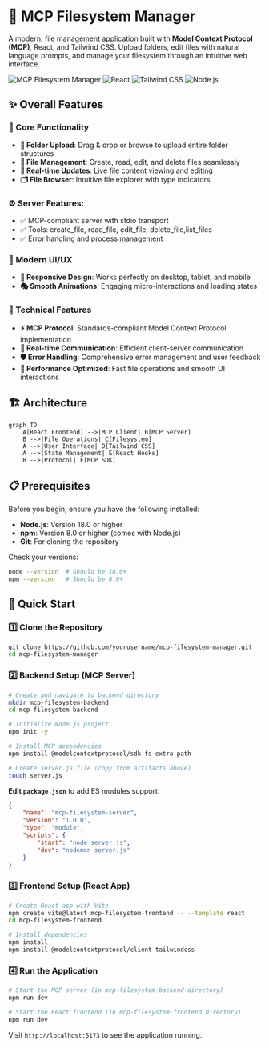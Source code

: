 # 🚀 MCP Filesystem Manager

A modern, file management application built with **Model Context Protocol (MCP)**, React, and Tailwind CSS. Upload folders, edit files with natural language prompts, and manage your filesystem through an intuitive web interface.

![MCP Filesystem Manager](https://img.shields.io/badge/MCP-Filesystem%20Manager-blue?style=for-the-badge&logo=react)
![React](https://img.shields.io/badge/React-18.2.0-61DAFB?style=for-the-badge&logo=react)
![Tailwind CSS](https://img.shields.io/badge/Tailwind%20CSS-3.4.4-38B2AC?style=for-the-badge&logo=tailwind-css)
![Node.js](https://img.shields.io/badge/Node.js-18+-339933?style=for-the-badge&logo=node.js)

## ✨ Overall Features

### 🎯 Core Functionality
- **📁 Folder Upload**: Drag & drop or browse to upload entire folder structures
- **📝 File Management**: Create, read, edit, and delete files seamlessly
- **🔄 Real-time Updates**: Live file content viewing and editing
- **🗂️ File Browser**: Intuitive file explorer with type indicators

### ⚙️ Server Features:

- ✅ MCP-compliant server with stdio transport
- ✅ Tools: create_file, read_file, edit_file, delete_file,list_files
- ✅ Error handling and process management

### 🎨 Modern UI/UX
- **📱 Responsive Design**: Works perfectly on desktop, tablet, and mobile
- **🎭 Smooth Animations**: Engaging micro-interactions and loading states

### 🔧 Technical Features
- **⚡ MCP Protocol**: Standards-compliant Model Context Protocol implementation
- **🔌 Real-time Communication**: Efficient client-server communication
- **🛡️ Error Handling**: Comprehensive error management and user feedback
- **🚀 Performance Optimized**: Fast file operations and smooth UI interactions

## 🏗️ Architecture

```mermaid
graph TD
    A[React Frontend] -->|MCP Client| B[MCP Server]
    B -->|File Operations| C[Filesystem]
    A -->|User Interface| D[Tailwind CSS]
    A -->|State Management| E[React Hooks]
    B -->|Protocol| F[MCP SDK]
```

## 📋 Prerequisites

Before you begin, ensure you have the following installed:

- **Node.js**: Version 18.0 or higher
- **npm**: Version 8.0 or higher (comes with Node.js)
- **Git**: For cloning the repository

Check your versions:
```bash
node --version  # Should be 18.0+
npm --version   # Should be 8.0+
```

## 🚀 Quick Start

### 1️⃣ Clone the Repository
```bash
git clone https://github.com/yourusername/mcp-filesystem-manager.git
cd mcp-filesystem-manager
```

### 2️⃣ Backend Setup (MCP Server)

```bash
# Create and navigate to backend directory
mkdir mcp-filesystem-backend
cd mcp-filesystem-backend

# Initialize Node.js project
npm init -y

# Install MCP dependencies
npm install @modelcontextprotocol/sdk fs-extra path

# Create server.js file (copy from artifacts above)
touch server.js
```

**Edit `package.json`** to add ES modules support:
```json
{
    "name": "mcp-filesystem-server",
    "version": "1.0.0",
    "type": "module",
    "scripts": {
        "start": "node server.js",
        "dev": "nodemon server.js"
    }
}
```

### 3️⃣ Frontend Setup (React App)

```bash 
# Create React app with Vite
npm create vite@latest mcp-filesystem-frontend -- --template react
cd mcp-filesystem-frontend

# Install dependencies
npm install
npm install @modelcontextprotocol/client tailwindcss
```

### 4️⃣ Run the Application

```bash
# Start the MCP server (in mcp-filesystem-backend directory)
npm run dev

# Start the React frontend (in mcp-filesystem-frontend directory)
npm run dev
```

Visit `http://localhost:5173` to see the application running.
